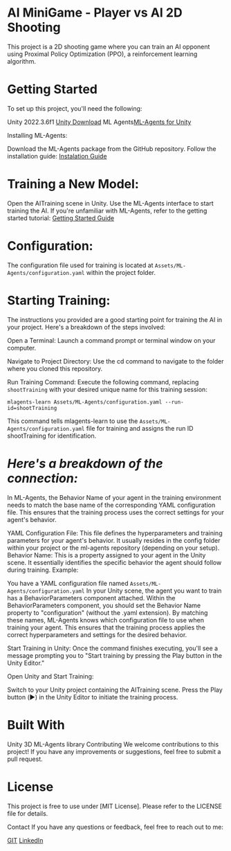 # AI MiniGame - Player vs AI 2D Shooting

This project is a 2D shooting game where you can train an AI opponent using Proximal Policy Optimization (PPO), a reinforcement learning algorithm.

# Getting Started
To set up this project, you'll need the following:

Unity 2022.3.6f1  [Unity Download](https://unity.com/download)
ML Agents[ML-Agents for Unity](https://github.com/topics/unity-ml-agents)

Installing ML-Agents:

Download the ML-Agents package from the GitHub repository.
Follow the installation guide: [Instalation Guide](https://github.com/Unity-Technologies/ml-agents/blob/develop/docs/Installation.md)

# Training a New Model:

Open the AITraining scene in Unity.
Use the ML-Agents interface to start training the AI.
If you're unfamiliar with ML-Agents, refer to the getting started tutorial: [Getting Started Guide](https://github.com/Unity-Technologies/ml-agents/blob/develop/docs/Getting-Started.md)

# Configuration:

The configuration file used for training is located at `Assets/ML-Agents/configuration.yaml` within the project folder.

# Starting Training:

The instructions you provided are a good starting point for training the AI in your project. Here's a breakdown of the steps involved:

Open a Terminal: Launch a command prompt or terminal window on your computer.

Navigate to Project Directory: Use the cd command to navigate to the folder where you cloned this repository.

Run Training Command: Execute the following command, replacing `shootTraining` with your desired unique name for this training session:

```mlagents-learn Assets/ML-Agents/configuration.yaml --run-id=shootTraining```

This command tells mlagents-learn to use the `Assets/ML-Agents/configuration.yaml` file for training and assigns the run ID shootTraining for identification.

# _Here's a breakdown of the connection:_

In ML-Agents, the Behavior Name of your agent in the training environment needs to match the base name of the corresponding YAML configuration file. This ensures that the training process uses the correct settings for your agent's behavior.

YAML Configuration File: This file defines the hyperparameters and training parameters for your agent's behavior. It usually resides in the config folder within your project or the ml-agents repository (depending on your setup).
Behavior Name: This is a property assigned to your agent in the Unity scene. It essentially identifies the specific behavior the agent should follow during training.
Example:

You have a YAML configuration file named `Assets/ML-Agents/configuration.yaml`
In your Unity scene, the agent you want to train has a BehaviorParameters component attached.
Within the BehaviorParameters component, you should set the Behavior Name property to "configuration" (without the .yaml extension).
By matching these names, ML-Agents knows which configuration file to use when training your agent. This ensures that the training process applies the correct hyperparameters and settings for the desired behavior.

Start Training in Unity: Once the command finishes executing, you'll see a message prompting you to "Start training by pressing the Play button in the Unity Editor."

Open Unity and Start Training:

Switch to your Unity project containing the AITraining scene.
Press the Play button (▶️) in the Unity Editor to initiate the training process.

# Built With

Unity 3D
ML-Agents library
Contributing
We welcome contributions to this project! If you have any improvements or suggestions, feel free to submit a pull request.

# License
This project is free to use under [MIT License]. Please refer to the LICENSE file for details.

Contact
If you have any questions or feedback, feel free to reach out to me:

[GIT](https://github.com/isaacfurieri)
[LinkedIn](https://www.linkedin.com/in/isaac-furieri-19788474/)
